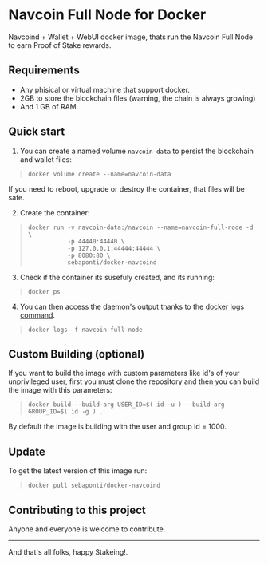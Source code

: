 Navcoin Full Node for Docker
============================

Navcoind + Wallet + WebUI docker image, thats run the Navcoin Full Node to earn Proof of Stake rewards.

Requirements
------------

* Any phisical or virtual machine that support docker.
* 2GB to store the blockchain files (warning, the chain is always growing)
* And 1 GB of RAM.

Quick start
-----------

1. You can create a named volume `navcoin-data` to persist the blockchain and wallet files:

>     docker volume create --name=navcoin-data

If you need to reboot, upgrade or destroy the container, that files will be safe.


2. Create the container:

>     docker run -v navcoin-data:/navcoin --name=navcoin-full-node -d \
>                -p 44440:44440 \
>                -p 127.0.0.1:44444:44444 \
>                -p 8080:80 \
>                sebaponti/docker-navcoind

3. Check if the container its susefuly created, and its running:

>     docker ps

4. You can then access the daemon's output thanks to the [docker logs command]( https://docs.docker.com/reference/commandline/cli/#logs).

>     docker logs -f navcoin-full-node

Custom Building (optional)
--------------------------

If you want to build the image with custom parameters like id's of your unprivileged user, first you must clone the repository and
then you can build the image with this parameters:

>     docker build --build-arg USER_ID=$( id -u ) --build-arg GROUP_ID=$( id -g ) .

By default the image is building with the user and group id = 1000.


Update
------

To get the latest version of this image run:

>     docker pull sebaponti/docker-navcoind

Contributing to this project
----------------------------

Anyone and everyone is welcome to contribute.

---

And that's all folks, happy Stakeing!.
